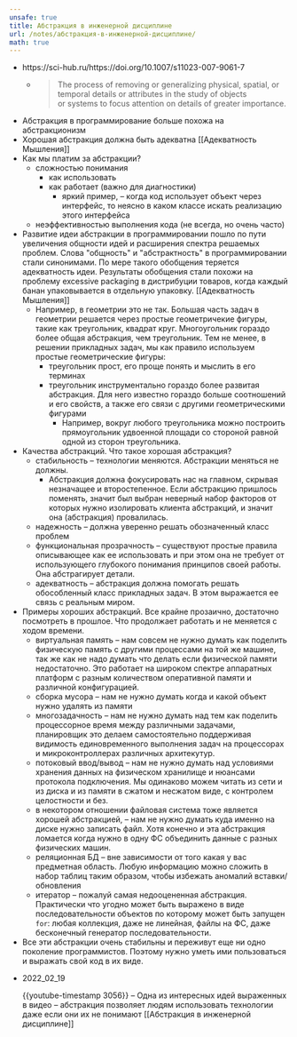 ```yaml
---
unsafe: true
title: Абстракция в инженерной дисциплине
url: /notes/абстракция-в-инженерной-дисциплине/
math: true
---
```

<p></p>
<ul>
<li>
https://sci-hub.ru/https://doi.org/10.1007/s11023-007-9061-7<ul>
<li>
<blockquote>
<p>The process of removing or generalizing physical, spatial, or temporal details or attributes in the study of objects or systems to focus attention on details of greater importance.</p>
</blockquote>
</li>
</ul>
</li>
<li>Абстракция в программирование больше похожа на абстракционизм</li>
<li>Хорошая абстракция должна быть адекватна <span class='missing-note'>[[Адекватность Мышления]]</span></li>
<li>
Как мы платим за абстракции?<ul>
<li>
сложностью понимания<ul>
<li>как использовать</li>
<li>
как работает (важно для диагностики)<ul>
<li>яркий пример, – когда код использует объект через интерфейс, то неясно в каком классе искать реализацию этого интерфейса</li>
</ul>
</li>
</ul>
</li>
<li>неэффективностью выполнения кода (не всегда, но очень часто)</li>
</ul>
</li>
<li>
Развитие идеи абстракции в программировании пошло по пути увеличения общности идей и расширения спектра решаемых проблем. Слова &quot;общность&quot; и &quot;абстрактность&quot; в программировании стали синонимами. По мере такого обобщения теряется адекватность идеи. Результаты обобщения стали похожи на проблему excessive packaging в дистрибуции товаров, когда каждый банан упаковывается в отдельную упаковку. <span class='missing-note'>[[Адекватность Мышления]]</span><ul>
<li>
Например, в геометрии это не так. Большая часть задач в геометрии решается через простые геометричекие фигуры, такие как треугольник, квадрат круг. Многоугольник гораздо более общая абстракция, чем треугольник. Тем не менее, в решении прикладных задач, мы как правило используем простые геометрические фигуры:<ul>
<li>треугольник прост, его проще понять и мыслить в его терминах</li>
<li>
треугольник инструментально гораздо более развитая абстракция. Для него известно гораздо больше соотношений и его свойств, а также его связи с другими геометрическими фигурами<ul>
<li>Например, вокруг любого треугольника можно построить прямоугольник удвоенной площади со стороной равной одной из сторон треугольника.</li>
</ul>
</li>
</ul>
</li>
</ul>
</li>
<li>
Качества абстракций. Что такое хорошая абстракция?<ul>
<li>
стабильность – технологии меняются. Абстракции меняться не должны.<ul>
<li>Абстракция должна фокусировать нас на главном, скрывая незначащее и второстепенное. Если абстракцию пришлось поменять, значит был выбран неверный набор факторов от которых нужно изолировать клиента абстракций, и значит она (абстракция) провалилась.</li>
</ul>
</li>
<li>надежность – должна уверенно решать обозначенный класс проблем</li>
<li>функциональная прозрачность – существуют простые правила описывающее как ее использовать и при этом она не требует от использующего глубокого понимания принципов своей работы. Она абстрагирует детали.</li>
<li>адекватность – абстракция должна помогать решать обособленный класс прикладных задач. В этом выражается ее связь с реальным миром.</li>
</ul>
</li>
<li>
Примеры хороших абстракций. Все крайне прозаично, достаточно посмотреть в прошлое. Что продолжает работать и не меняется с ходом времени.<ul>
<li>виртуальная память – нам совсем не нужно думать как поделить физическую память с другими процессами на той же машине, так же как не надо думать что делать если физической памяти недостаточно. Это работает на широком спектре аппаратных платформ с разным количеством оперативной памяти и различной конфигурацией.</li>
<li>сборка мусора – нам не нужно думать когда и какой объект нужно удалять из памяти</li>
<li>многозадачность – нам не нужно думать над тем как поделить процессорное время между различными задачами, планировщик это делаем самостоятельно поддерживая видимость единовременного выполнения задач на процессорах и микроконтроллерах различных архитекутур.</li>
<li>потоковый ввод/вывод – нам не нужно думать над условиями хранения данных на физическом хранилище и нюансами протокола подключения. Мы одинаково можем читать из сети и из диска и из памяти в сжатом и несжатом виде, с контролем целостности и без.</li>
<li>в некотором отношении файловая система тоже является хорошей абстракцией, – нам не нужно думать куда именно на диске нужно записать файл. Хотя конечно и эта абстракция ломается когда нужно в одну ФС объединить данные с разных физических машин.</li>
<li>реляционная БД – вне зависимости от того какая у вас предметная область. Любую информацию можно сложить в набор таблиц таким образом, чтобы избежать аномалий вставки/обновления</li>
<li>итератор – пожалуй самая недооцененная абстракция. Практически что угодно может быть выражено в виде последовательности объектов по которому может быть запущен <code>for</code>: любая коллекция, даже не линейная, файлы на ФС, даже бесконечный генератор последовательности.</li>
</ul>
</li>
<li>Все эти абстракции очень стабильны и переживут еще ни одно поколение программистов. Поэтому нужно уметь ими пользоваться и выражать свой код в их виде.</li>
<li><div class='quote'><p class='quote-source'><span class='missing-note'>2022_02_19</span></p>{{youtube-timestamp 3056}} – Одна из интересных идей выраженных в видео – абстракция позволяет людям использовать технологии даже если они их не понимают <span class='missing-note'>[[Абстракция в инженерной дисциплине]]</span></div></li>
</ul>
